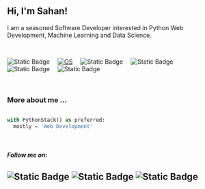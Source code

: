 <h2> Hi, I'm Sahan!</h2>
<p>I am a seasoned Software Developer interested in Python Web Development, Machine Learning and Data Science.<a href="http://www.unb.br"></a></br></p></br>


![Static Badge](https://img.shields.io/badge/Python%20Web%20Framework-Django?logo=Django&label=Django)&emsp;
[![OS](https://img.shields.io/badge/OS-Linux-informational?style=flat-square&logo=linux&logoColor=white)](https://en.wikipedia.org/wiki/Linux)&emsp;
![Static Badge](https://img.shields.io/badge/Data%20Science-Django?label=Python&color=00b359)&emsp;
![Static Badge](https://img.shields.io/badge/Python%20Web%20Framework-Django?logo=FastApi&label=FastAPI&color=blue)&emsp;
![Static Badge](https://img.shields.io/badge/Machine%20Learning-Django?logo=Machine%20Learning&label=Python&color=red)&emsp;
![Static Badge](https://img.shields.io/badge/JavaScript-Django?style=flat-square&logo=react&logoColor=white&label=React&color=e600e6)&emsp;


<br />

### More about me ...  

```python

with PythonStack() as preferred:
  mostly = 'Web Development'

```
<br/>

#### <em>**Follow me on:**</em> 
![Static Badge](https://img.shields.io/badge/%20-Django?style=social&logo=Linkedin&logoColor=blue&label=Linkedin&color=00b359)
![Static Badge](https://img.shields.io/badge/%20-Django?style=social&logo=Medium&logoColor=black&label=Medium&color=00b359)
![Static Badge](https://img.shields.io/badge/%20-Django?style=social&logo=Stackoverflow&logoColor=ff6600&label=Stackoverflow&color=00b359)
---

